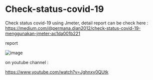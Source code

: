 # Check-status-covid-19

Check status covid-19 using Jmeter, detail report can be check here : https://medium.com/@permana.dian2012/check-status-covid-19-menggunakan-jmeter-ac1da001b221

report

![image](https://user-images.githubusercontent.com/18004033/226505106-e3bef38a-3933-4575-9142-066f706004fd.png)

on youtube channel : 

https://www.youtube.com/watch?v=Jghnxy0QUtk 
